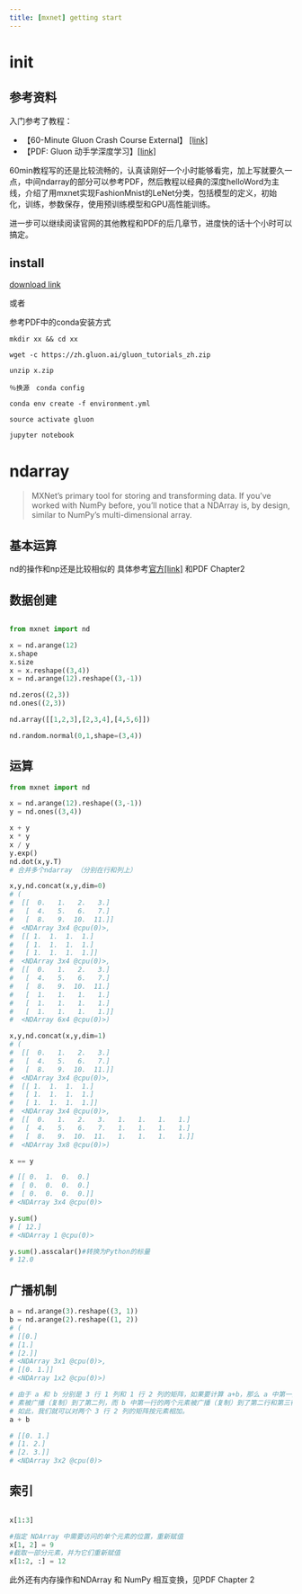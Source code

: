 ```yaml
---
title: [mxnet] getting start
---
```



# init

## 参考资料

入门参考了教程：

* 【60-Minute Gluon Crash Course External】 [[link]](http://gluon-crash-course.mxnet.io/)
* 【PDF: Gluon 动⼿学深度学习】[[link]](http://zh.gluon.ai/gluon_tutorials_zh.pdf)

60min教程写的还是比较流畅的，认真读刚好一个小时能够看完，加上写就要久一点，中间ndarray的部分可以参考PDF，然后教程以经典的深度helloWord为主线，介绍了用mxnet实现FashionMnist的LeNet分类，包括模型的定义，初始化，训练，参数保存，使用预训练模型和GPU高性能训练。

进一步可以继续阅读官网的其他教程和PDF的后几章节，进度快的话十个小时可以搞定。


## install

[download link](http://mxnet.incubator.apache.org/install/)

或者

参考PDF中的conda安装方式
```shell
mkdir xx && cd xx

wget -c https://zh.gluon.ai/gluon_tutorials_zh.zip

unzip x.zip

％换源　conda config 

conda env create -f environment.yml

source activate gluon

jupyter notebook

```

# ndarray

>MXNet’s primary tool for storing and transforming data. If you’ve worked with NumPy before, you’ll notice that a NDArray is, by design, similar to NumPy’s multi-dimensional array.

## 基本运算

nd的操作和np还是比较相似的
具体参考[官方[link]](https://gluon-crash-course.mxnet.io/ndarray.html) 和PDF Chapter2

## 数据创建

```python

from mxnet import nd

x = nd.arange(12)
x.shape
x.size
x = x.reshape((3,4))
x = nd.arange(12).reshape((3,-1))

nd.zeros((2,3))
nd.ones((2,3))

nd.array([[1,2,3],[2,3,4],[4,5,6]])

nd.random.normal(0,1,shape=(3,4))

```

## 运算


```python
from mxnet import nd

x = nd.arange(12).reshape((3,-1))
y = nd.ones((3,4))

x + y
x * y
x / y
y.exp()
nd.dot(x,y.T)
# 合并多个ndarray （分别在行和列上）

x,y,nd.concat(x,y,dim=0)
# (
#  [[  0.   1.   2.   3.]
#   [  4.   5.   6.   7.]
#   [  8.   9.  10.  11.]]
#  <NDArray 3x4 @cpu(0)>, 
#  [[ 1.  1.  1.  1.]
#   [ 1.  1.  1.  1.]
#   [ 1.  1.  1.  1.]]
#  <NDArray 3x4 @cpu(0)>, 
#  [[  0.   1.   2.   3.]
#   [  4.   5.   6.   7.]
#   [  8.   9.  10.  11.]
#   [  1.   1.   1.   1.]
#   [  1.   1.   1.   1.]
#   [  1.   1.   1.   1.]]
#  <NDArray 6x4 @cpu(0)>)

x,y,nd.concat(x,y,dim=1)
# (
#  [[  0.   1.   2.   3.]
#   [  4.   5.   6.   7.]
#   [  8.   9.  10.  11.]]
#  <NDArray 3x4 @cpu(0)>, 
#  [[ 1.  1.  1.  1.]
#   [ 1.  1.  1.  1.]
#   [ 1.  1.  1.  1.]]
#  <NDArray 3x4 @cpu(0)>, 
#  [[  0.   1.   2.   3.   1.   1.   1.   1.]
#   [  4.   5.   6.   7.   1.   1.   1.   1.]
#   [  8.   9.  10.  11.   1.   1.   1.   1.]]
#  <NDArray 3x8 @cpu(0)>)

x == y

# [[ 0.  1.  0.  0.]
#  [ 0.  0.  0.  0.]
#  [ 0.  0.  0.  0.]]
# <NDArray 3x4 @cpu(0)>

y.sum()
# [ 12.]
# <NDArray 1 @cpu(0)>

y.sum().asscalar()#转换为Python的标量
# 12.0

```

## 广播机制

```python
a = nd.arange(3).reshape((3, 1))
b = nd.arange(2).reshape((1, 2))
# (
# [[0.]
# [1.]
# [2.]]
# <NDArray 3x1 @cpu(0)>,
# [[0. 1.]]
# <NDArray 1x2 @cpu(0)>)

# 由于 a 和 b 分别是 3 ⾏ 1 列和 1 ⾏ 2 列的矩阵，如果要计算 a+b，那么 a 中第⼀列的三个元
# 素被⼴播（复制）到了第⼆列，而 b 中第⼀⾏的两个元素被⼴播（复制）到了第⼆⾏和第三⾏。
# 如此，我们就可以对两个 3 ⾏ 2 列的矩阵按元素相加。
a + b

# [[0. 1.]
# [1. 2.]
# [2. 3.]]
# <NDArray 3x2 @cpu(0)>

```

## 索引

```python

x[1:3]

#指定 NDArray 中需要访问的单个元素的位置，重新赋值
x[1, 2] = 9
#截取⼀部分元素，并为它们重新赋值
x[1:2, :] = 12

```

此外还有内存操作和NDArray 和 NumPy 相互变换，见PDF Chapter 2